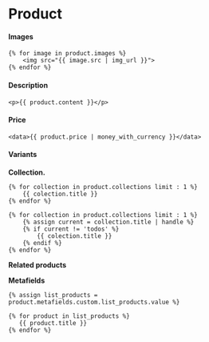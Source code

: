 # Product

#### Images
```
{% for image in product.images %}
    <img src="{{ image.src | img_url }}">
{% endfor %}
```

#### Description
```
<p>{{ product.content }}</p>
```

#### Price
```
<data>{{ product.price | money_with_currency }}</data>
```

#### Variants


**Collection.**
```
{% for collection in product.collections limit : 1 %}
    {{ colection.title }}
{% endfor %}

{% for collection in product.collections limit : 1 %}
    {% assign current = collection.title | handle %}
    {% if current != 'todos' %}
        {{ colection.title }}
    {% endif %}
{% endfor %}
```

**Related products**

**Metafields**
```
{% assign list_products = product.metafields.custom.list_products.value %}

{% for product in list_products %}
   {{ product.title }} 
{% endfor %}
```
